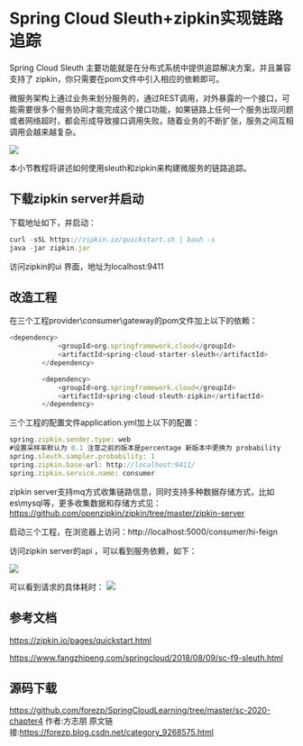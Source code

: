 # Spring Cloud Sleuth+zipkin实现链路追踪

Spring Cloud Sleuth 主要功能就是在分布式系统中提供追踪解决方案，并且兼容支持了 zipkin，你只需要在pom文件中引入相应的依赖即可。

微服务架构上通过业务来划分服务的，通过REST调用，对外暴露的一个接口，可能需要很多个服务协同才能完成这个接口功能，如果链路上任何一个服务出现问题或者网络超时，都会形成导致接口调用失败。随着业务的不断扩张，服务之间互相调用会越来越复杂。

![](https://gitee.com/hezhiyuan007/java-study/raw/master/images/springcloud/b327ca87-d24d-4340-9d99-720c178ecd36.png)

本小节教程将讲述如何使用sleuth和zipkin来构建微服务的链路追踪。

## 下载zipkin server并启动

下载地址如下，并启动：
```js 
curl -sSL https://zipkin.io/quickstart.sh | bash -s
java -jar zipkin.jar
```

访问zipkin的ui 界面，地址为localhost:9411

## 改造工程

在三个工程provider\consumer\gateway的pom文件加上以下的依赖：
```js 
<dependency>
            <groupId>org.springframework.cloud</groupId>
            <artifactId>spring-cloud-starter-sleuth</artifactId>
        </dependency>

        <dependency>
            <groupId>org.springframework.cloud</groupId>
            <artifactId>spring-cloud-sleuth-zipkin</artifactId>
        </dependency>
```

三个工程的配置文件application.yml加上以下的配置：

```js 
spring.zipkin.sender.type: web
#设置采样率默认为 0.1 注意之前的版本是percentage 新版本中更换为 probability
spring.sleuth.sampler.probability: 1
spring.zipkin.base-url: http://localhost:9411/
spring.zipkin.service.name: consumer
```

zipkin server支持mq方式收集链路信息，同时支持多种数据存储方式，比如es\mysql等，更多收集数据和存储方式见：https://github.com/openzipkin/zipkin/tree/master/zipkin-server

启动三个工程，在浏览器上访问：http://localhost:5000/consumer/hi-feign

访问zipkin server的api ，可以看到服务依赖，如下：

![](https://gitee.com/hezhiyuan007/java-study/raw/master/images/springcloud/5ef8c793-e48b-4ca0-b5fa-9742a9f83947.png)

可以看到请求的具体耗时：
![](https://gitee.com/hezhiyuan007/java-study/raw/master/images/springcloud/35ff9cf4-4af4-4824-9dea-273ef2e20474.png)

## 参考文档

https://zipkin.io/pages/quickstart.html

https://www.fangzhipeng.com/springcloud/2018/08/09/sc-f9-sleuth.html

## 源码下载

https://github.com/forezp/SpringCloudLearning/tree/master/sc-2020-chapter4
作者:方志朋  原文链接:https://forezp.blog.csdn.net/category_9268575.html
